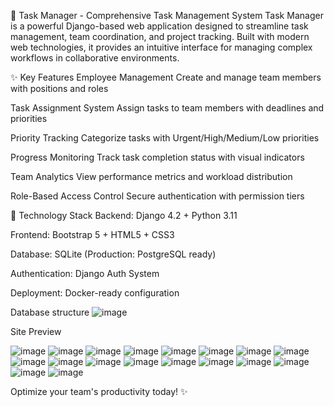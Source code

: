 🌟 Task Manager - Comprehensive Task Management System
Task Manager is a powerful Django-based web application designed to streamline task management, team coordination, and project tracking. Built with modern web technologies, it provides an intuitive interface for managing complex workflows in collaborative environments.

✨ Key Features
Employee Management
Create and manage team members with positions and roles

Task Assignment System
Assign tasks to team members with deadlines and priorities

Priority Tracking
Categorize tasks with Urgent/High/Medium/Low priorities

Progress Monitoring
Track task completion status with visual indicators

Team Analytics
View performance metrics and workload distribution

Role-Based Access Control
Secure authentication with permission tiers

🚀 Technology Stack
Backend: Django 4.2 + Python 3.11

Frontend: Bootstrap 5 + HTML5 + CSS3

Database: SQLite (Production: PostgreSQL ready)

Authentication: Django Auth System

Deployment: Docker-ready configuration

Database structure
![image](https://github.com/user-attachments/assets/bd34a051-1c01-422a-99ae-c8ea3a37bb01)

Site Preview

![image](https://github.com/user-attachments/assets/f14fd698-4778-47b2-9e26-6f78219752da)
![image](https://github.com/user-attachments/assets/e25d4511-23cd-4bc9-98eb-ac99dfaabe70)
![image](https://github.com/user-attachments/assets/a05ffe0d-f471-4a9b-9916-d1b2c53215d8)
![image](https://github.com/user-attachments/assets/3e18131e-636b-4f31-8f08-60f6b77aaaaf)
![image](https://github.com/user-attachments/assets/14cd0d46-f723-428b-8eb1-68b6efb705f2)
![image](https://github.com/user-attachments/assets/e42412fe-a6ab-475f-942f-32102ae62705)
![image](https://github.com/user-attachments/assets/b629e079-5212-4e5f-bc7e-d903107e05c2)
![image](https://github.com/user-attachments/assets/b0cfe565-857d-4897-aa83-e124b716c9b2)
![image](https://github.com/user-attachments/assets/bfababc3-237e-4174-b6aa-e100dc6bc4d3)
![image](https://github.com/user-attachments/assets/12b5bbed-d5a5-4a49-887f-edb868aeff2f)
![image](https://github.com/user-attachments/assets/fe8d36ea-6e65-41b7-aa34-ba71a0bab666)
![image](https://github.com/user-attachments/assets/6a011dfd-f20c-4575-9f44-b8b42d2efb77)
![image](https://github.com/user-attachments/assets/fbc2ffb2-1480-459c-b329-f68765648925)
![image](https://github.com/user-attachments/assets/17bb6d9d-c034-435a-92b8-0ca75cbb1de7)
![image](https://github.com/user-attachments/assets/d301b016-e2ac-4a6f-abb9-df5f99a54d2f)
![image](https://github.com/user-attachments/assets/c1f71998-b161-4061-b15e-6a1c305fe704)
![image](https://github.com/user-attachments/assets/fa8f0db6-3571-40de-9b06-18d03cffc043)
![image](https://github.com/user-attachments/assets/a014dfd9-5b62-4893-9828-8dec9af9ea76)

Optimize your team's productivity today! ✨
